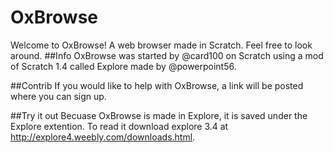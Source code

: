 # OxBrowse
Welcome to OxBrowse!  A web browser made in Scratch.  Feel free to look around.
##Info
OxBrowse was started by @card100 on Scratch using a mod of Scratch 1.4 called Explore made by @powerpoint56.

##Contrib
If you would like to help with OxBrowse, a link will be posted where you can sign up.

##Try it out
Becuase OxBrowse is made in Explore, it is saved under the Explore extention.  To read it download explore 3.4 at http://explore4.weebly.com/downloads.html.
